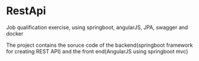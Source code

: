 # RestApi
Job qualification exercise, using springboot, angularJS, JPA, swagger and docker

The project contains the soruce code of the backend(springboot framework for creating REST API) and the front end(AngularJS using springboot mvc)
